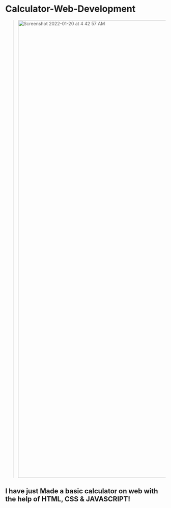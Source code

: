 # Calculator-Web-Development

> <img width="1440" alt="Screenshot 2022-01-20 at 4 42 57 AM" src="https://user-images.githubusercontent.com/74289654/150233342-a43ae7fc-1c05-496f-885c-0c110f1e2d33.png">

## I have just Made a basic calculator on web with the help of HTML, CSS & JAVASCRIPT!
